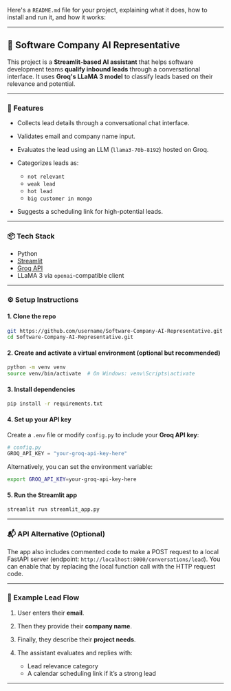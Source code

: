 Here's a `README.md` file for your project, explaining what it does, how to install and run it, and how it works:

---

## 🧠 Software Company AI Representative

This project is a **Streamlit-based AI assistant** that helps software development teams **qualify inbound leads** through a conversational interface. It uses **Groq's LLaMA 3 model** to classify leads based on their relevance and potential.

---

### 🚀 Features

* Collects lead details through a conversational chat interface.
* Validates email and company name input.
* Evaluates the lead using an LLM (`llama3-70b-8192`) hosted on Groq.
* Categorizes leads as:

  * `not relevant`
  * `weak lead`
  * `hot lead`
  * `big customer in mongo`
* Suggests a scheduling link for high-potential leads.

---

### 📦 Tech Stack

* Python
* [Streamlit](https://streamlit.io/)
* [Groq API](https://groq.com/)
* LLaMA 3 via `openai`-compatible client
---

### ⚙️ Setup Instructions

#### 1. Clone the repo

```bash
git https://github.com/username/Software-Company-AI-Representative.git
cd Software-Company-AI-Representative.git
```

#### 2. Create and activate a virtual environment (optional but recommended)

```bash
python -m venv venv
source venv/bin/activate  # On Windows: venv\Scripts\activate
```

#### 3. Install dependencies

```bash
pip install -r requirements.txt
```

#### 4. Set up your API key

Create a `.env` file or modify `config.py` to include your **Groq API key**:

```python
# config.py
GROQ_API_KEY = "your-groq-api-key-here"
```

Alternatively, you can set the environment variable:

```bash
export GROQ_API_KEY=your-groq-api-key-here
```

#### 5. Run the Streamlit app

```bash
streamlit run streamlit_app.py
```

---

### 📬 API Alternative (Optional)

The app also includes commented code to make a POST request to a local FastAPI server (endpoint: `http://localhost:8000/conversations/lead`). You can enable that by replacing the local function call with the HTTP request code.

---

### 🧪 Example Lead Flow

1. User enters their **email**.
2. Then they provide their **company name**.
3. Finally, they describe their **project needs**.
4. The assistant evaluates and replies with:

   * Lead relevance category
   * A calendar scheduling link if it’s a strong lead

---
